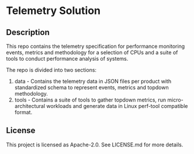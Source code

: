 # Telemetry Solution

## Description

This repo contains the telemetry specification for performance monitoring events, metrics and methodology for a selection of CPUs and a suite of tools to conduct 
performance analysis of systems.

The repo is divided into two sections:

1. data - Contains the telemetry data in JSON files per product with standardized schema to represent events, metrics and topdown methodology.
2. tools - Contains a suite of tools to gather topdown metrics, run micro-architectural workloads and generate data in Linux perf-tool compatible format.

## License

This project is licensed as Apache-2.0. See LICENSE.md for more details.
